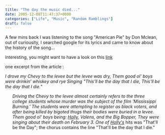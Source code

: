 ```yaml
---
title: "The day the music died..."
date: 2005-12-08T11:47:37+0000
categories: ["Life", "Music", "Random Ramblings"]
draft: false
---
```


A few mins back I was listening to the song "American Pie" by Don Mclean,  out of curiousity, I searched google for its lyrics and came to know about the history of the song...

interesting, you might want to have a look on this <a title="bye bye miss american pie .." href="http://www.rareexception.com/Garden/Pie.php">link</a>

one excerpt from the article :

<em>I drove my Chevy to the levee but the levee was dry, Them good ol' boys were drinkin' whiskey and rye Singing "This'll be the day that I die, This'll be the day that I die."</em>
<ul><em>Driving the Chevy to the levee almost certainly refers to the three college students whose murder was the subject of the film 'Mississippi Burning.' The students were attempting to register as black voters, and after being killed by bigoted thugs their bodies were buried in a levee. Them good ol' boys being: <a href="http://www.rareexception.com/Garden/Rock/Buddy.php">Holly</a>, Valens, and the Big Bopper, They were singing about their death on February 3. One of <a href="http://www.rareexception.com/Garden/Rock/Buddy.php">Holly's</a></em> hits was "That'll be the Day"; the chorus contains the line "That'll be the day that I die."</ul>